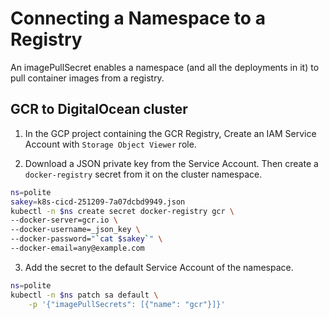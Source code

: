# Connecting a Namespace to a Registry

An imagePullSecret enables a namespace (and all the deployments in it) to pull container images from a registry.

## GCR to DigitalOcean cluster

1. In the GCP project containing the GCR Registry, Create an IAM Service Account with `Storage Object Viewer` role.

2. Download a JSON private key from the Service Account. Then create a `docker-registry` secret from it on the cluster namespace.

```bash
ns=polite
sakey=k8s-cicd-251209-7a07dcbd9949.json
kubectl -n $ns create secret docker-registry gcr \
--docker-server=gcr.io \
--docker-username=_json_key \
--docker-password="`cat $sakey`" \
--docker-email=any@example.com
```

3. Add the secret to the default Service Account of the namespace.

```bash
ns=polite
kubectl -n $ns patch sa default \
    -p '{"imagePullSecrets": [{"name": "gcr"}]}'
```